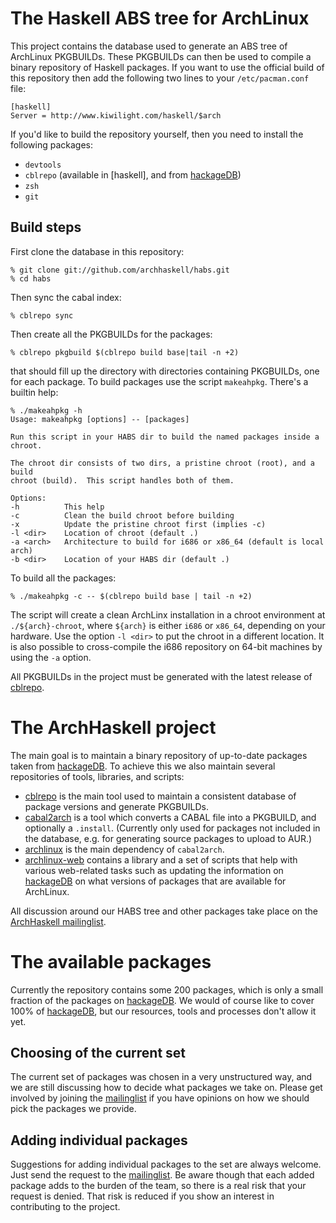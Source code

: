 The Haskell ABS tree for ArchLinux
====================================

This project contains the database used to generate an ABS tree of ArchLinux
PKGBUILDs.  These PKGBUILDs can then be used to compile a binary repository of
Haskell packages.  If you want to use the official build of this repository
then add the following two lines to your `/etc/pacman.conf` file:

    [haskell]
    Server = http://www.kiwilight.com/haskell/$arch

If you'd like to build the repository yourself, then you need to install the
following packages:

* `devtools`
* `cblrepo` (available in \[haskell\], and from [hackageDB][1])
* `zsh`
* `git`

Build steps
-----------

First clone the database in this repository:

    % git clone git://github.com/archhaskell/habs.git
    % cd habs

Then sync the cabal index:

    % cblrepo sync

Then create all the PKGBUILDs for the packages:

    % cblrepo pkgbuild $(cblrepo build base|tail -n +2)

that should fill up the directory with directories containing PKGBUILDs, one
for each package.  To build packages use the script `makeahpkg`.  There's a
builtin help:

    % ./makeahpkg -h
    Usage: makeahpkg [options] -- [packages]
    
    Run this script in your HABS dir to build the named packages inside a
    chroot.
    
    The chroot dir consists of two dirs, a pristine chroot (root), and a build
    chroot (build).  This script handles both of them.
    
    Options:
    -h          This help
    -c          Clean the build chroot before building
    -x          Update the pristine chroot first (implies -c)
    -l <dir>    Location of chroot (default .)
    -a <arch>   Architecture to build for i686 or x86_64 (default is local arch)
    -b <dir>    Location of your HABS dir (default .)

To build all the packages:

    % ./makeahpkg -c -- $(cblrepo build base | tail -n +2)

The script will create a clean ArchLinx installation in a chroot environment
at `./${arch}-chroot`, where `${arch}` is either `i686` or `x86_64`, depending
on your hardware.  Use the option `-l <dir>` to put the chroot in a different
location.  It is also possible to cross-compile the i686 repository on 64-bit
machines by using the `-a` option.

All PKGBUILDs in the project must be generated with the latest release of
[cblrepo][6].

The ArchHaskell project
=======================

The main goal is to maintain a binary repository of up-to-date packages taken
from [hackageDB][1].  To achieve this we also maintain several repositories of
tools, libraries, and scripts:

* [cblrepo][6] is the main tool used to maintain a consistent database of
  package versions and generate PKGBUILDs.
* [cabal2arch][2] is a tool which converts a CABAL file into a PKGBUILD, and
  optionally a `.install`. (Currently only used for packages not included in
  the database, e.g. for generating source packages to upload to AUR.)
* [archlinux][3] is the main dependency of `cabal2arch`.
* [archlinux-web][4] contains a library and a set of scripts that help with
  various web-related tasks such as updating the information on [hackageDB][1]
  on what versions of packages that are available for ArchLinux.

All discussion around our HABS tree and other packages take place on the
[ArchHaskell mailinglist][5].

The available packages
======================

Currently the repository contains some 200 packages, which is only a small
fraction of the packages on [hackageDB][1].  We would of course like to cover
100% of [hackageDB][1], but our resources, tools and processes don't allow it
yet.

Choosing of the current set
--------------------------

The current set of packages was chosen in a very unstructured way, and we are
still discussing how to decide what packages we take on.  Please get involved
by joining the [mailinglist][5] if you have opinions on how we should pick the
packages we provide.

Adding individual packages
--------------------------

Suggestions for adding individual packages to the set are always welcome.
Just send the request to the [mailinglist][5].  Be aware though that each
added package adds to the burden of the team, so there is a real risk that
your request is denied.  That risk is reduced if you show an interest in
contributing to the project.

[1]: http://hackage.haskell.org/packages/hackage.html
[2]: https://github.com/archhaskell/cabal2arch
[3]: https://github.com/archhaskell/archlinux
[4]: https://github.com/archhaskell/archlinux-web
[5]: http://www.haskell.org/mailman/listinfo/arch-haskell
[6]: http://hackage.haskell.org/package/cblrepo
